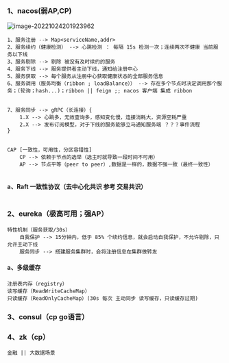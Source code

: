 ### 1、nacos(弱AP,CP)

![image-20221024201923962](C:\Users\CSB7D0\Desktop\mca\typroImage\image-20221024201923962.png)

~~~
1、服务注册 --> Map<serviceName,addr>
2、服务续约（健康检测） --> 心跳检测 ： 每隔 15s 检测一次；连续两次不健康 当前服务以下线
3、服务剔除 --> 剔除 被没有及时续约的服务
4、服务下线 --> 服务提供者主动下线，通知给注册中心
5、服务获取 --> 每个服务从注册中心获取健康状态的全部服务信息
6、服务调用（服务均衡（ribbon ; loadBalance）） --> 存在多个节点时决定调用那个服务；(轮询；hash...)；ribbon || feign ;; nacos 客户端 集成 ribbon


7、服务同步 --> gRPC（长连接）{
	1.X --> 心跳多，无效查询多，感知变化慢，连接消耗大，资源空耗严重
	2.X --> 发布订阅模型，对于下线的服务能够立马通知服务端 ？？？事件流程
}


CAP [一致性，可用性，分区容错性]
	CP --> 依赖于节点的选举（选主时就导致一段时间不可用）
	AP --> 节点平等（peer to peer）,数据是一样的，数据不强一致（最终一致性）
	
~~~

#### a、Raft 一致性协议（去中心化共识 参考 交易共识）

~~~

~~~



### 2、eureka（极高可用；强AP）

~~~
特性机制（服务获取/30s）
	自我保护 --> 15分钟内，低于 85% 个续约信息，就会启动自我保护，不允许剔除，只允许主动下线
	服务同步 --> 搭建服务集群时，会将注册信息在集群做转发
~~~

#### a、多级缓存

~~~
注册表内存（registry）
读写缓存（ReadWriteCacheMap）
只读缓存（ReadOnlyCacheMap）(30s 每次 主动同步 读写缓存，只读缓存过期)
~~~





### 3、consul（cp go语言）

### 4、zk（cp）

~~~
金融 || 大数据场景
~~~



## 